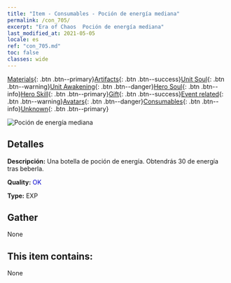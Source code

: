```yaml
---
title: "Item - Consumables - Poción de energía mediana"
permalink: /con_705/
excerpt: "Era of Chaos  Poción de energía mediana"
last_modified_at: 2021-05-05
locale: es
ref: "con_705.md"
toc: false
classes: wide
---
```

 [Materials](/ItemsES/){: .btn .btn--primary}[Artifacts](/ItemsES/Artifacts/){: .btn .btn--success}[Unit Soul](/ItemsES/UnitSoul/){: .btn .btn--warning}[Unit Awakening](/ItemsES/UnitAwakening/){: .btn .btn--danger}[Hero Soul](/ItemsES/HeroSoul/){: .btn .btn--info}[Hero Skill](/ItemsES/HeroSkill/){: .btn .btn--primary}[Gift](/ItemsES/Gift/){: .btn .btn--success}[Event related](/ItemsES/Events/){: .btn .btn--warning}[Avatars](/ItemsES/Avatars/){: .btn .btn--danger}[Consumables](/ItemsES/Consumables/){: .btn .btn--info}[Unknown](/ItemsES/Unknown/){: .btn .btn--primary}

 ![Poción de energía mediana](/images/t/i_505.png)

## Detalles
 **Descripción:** Una botella de poción de energía. Obtendrás 30 de energía tras beberla.

 **Quality:** <span style="color: #0000CD">OK</span>

 **Type:** EXP

## Gather

  None

## This item contains:

  None

